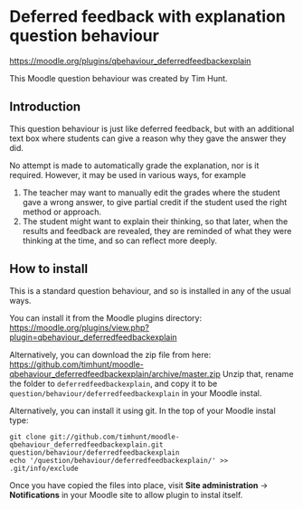 # Deferred feedback with explanation question behaviour
https://moodle.org/plugins/qbehaviour_deferredfeedbackexplain

This Moodle question behaviour was created by Tim Hunt.

## Introduction

This question behaviour is just like deferred feedback, but with an additional
text box where students can give a reason why they gave the answer they did.

No attempt is made to automatically grade the explanation, nor is it required.
However, it may be used in various ways, for example

1. The teacher may want to manually edit the grades where the student gave a wrong answer, to give partial credit if the student used the right method or approach.
2. The student might want to explain their thinking, so that later, when the results and feedback are revealed, they are reminded of what they were thinking at the time, and so can reflect more deeply.

## How to install

This is a standard question behaviour, and so is installed in any of the usual ways.

You can install it from the Moodle plugins directory:
https://moodle.org/plugins/view.php?plugin=qbehaviour_deferredfeedbackexplain

Alternatively, you can download the zip file from here:
https://github.com/timhunt/moodle-qbehaviour_deferredfeedbackexplain/archive/master.zip
Unzip that, rename the folder to `deferredfeedbackexplain`, and copy it to be
`question/behaviour/deferredfeedbackexplain` in your Moodle instal.

Alternatively, you can install it using git. In the top of your Moodle instal
type:
```
git clone git://github.com/timhunt/moodle-qbehaviour_deferredfeedbackexplain.git question/behaviour/deferredfeedbackexplain
echo '/question/behaviour/deferredfeedbackexplain/' >> .git/info/exclude
```

Once you have copied the files into place, visit **Site administration** ->
**Notifications** in your Moodle site to allow plugin to instal itself.
